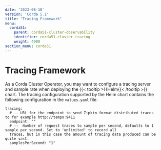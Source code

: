```yaml
---
date: '2023-08-10'
version: 'Corda 5.1'
title: "Tracing Framework"
menu:
  corda51:
    parent: corda51-cluster-observability
    identifier: corda51-cluster-tracing
    weight: 4000
section_menu: corda51
---
```


# Tracing Framework

As a Corda Cluster Operator, you may want to configure a tracing server and sample rate when deploying the {{< tooltip >}}Helm{{< /tooltip >}} chart.
The tracing configuration supported by the Helm chart contains the following configuration in the `values.yaml` file:

```
tracing:
  # -- URL for the endpoint to send Zipkin-format distributed traces to for example http://tempo:9411
  endpoint: ""
  # --  Number of request traces to sample per second, defaults to 1 sample per second. Set to 'unlimited' to record all
  traces, but in this case the amount of tracing data produced can be quite vast.
  samplesPerSecond: "1"
```
